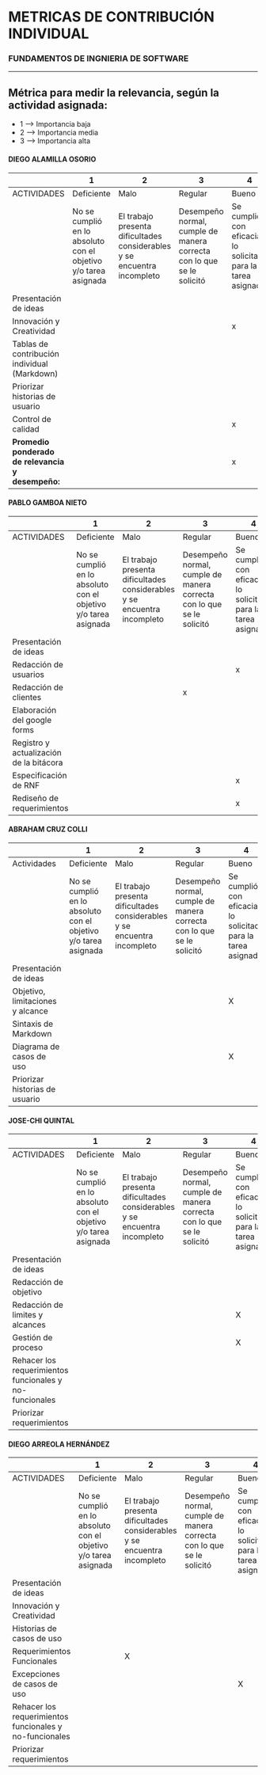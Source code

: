 # METRICAS DE CONTRIBUCIÓN INDIVIDUAL
### FUNDAMENTOS DE INGNIERIA DE SOFTWARE

---
Métrica para medir la relevancia, según la actividad asignada:
---
* 1 --> Importancia baja
* 2 --> Importancia media
* 3 --> Importancia alta

#### DIEGO ALAMILLA OSORIO

|                                              | 1                                                               | 2                                                                        | 3                                                                     | 4                                                                | 5                                                                                 |
|----------------------------------------------|-----------------------------------------------------------------|--------------------------------------------------------------------------|-----------------------------------------------------------------------|------------------------------------------------------------------|-----------------------------------------------------------------------------------|
| ACTIVIDADES                                  | Deficiente                                                      | Malo                                                                     | Regular                                                               | Bueno                                                            | Excelente                                                                         |
|                                              | No se cumplió en lo absoluto con el objetivo y/o tarea asignada | El trabajo presenta dificultades considerables y se encuentra incompleto | Desempeño normal, cumple de manera correcta con lo que se le solicitó | Se cumplió con eficacia lo solicitado para la tarea asignada | Se cumplió a la perfección, en tiempo y forma, con el objetivo y/o tarea asignada |
| Presentación de ideas                        |                                                                 |                                                                          |                                                                       |                                                                  |                               x                                                    |
| Innovación y Creatividad                     |                                                                 |                                                                          |                                                                       |                             x                                                                  |                                                                                   |
| Tablas de contribución individual (Markdown) |                                                                 |                                                                          |                                                                       |                                                                  |x                                                                                   |
| Priorizar historias de usuario               |                                                                 |                                                                          |                                                                       |                                                                  |                                                                                  x |
| Control de calidad                           |                                                                 |                                                                          |                                                                       |       x                                                           |                                                                                   |
| **Promedio ponderado de relevancia y desempeño:**                          |                                                                 |                                                                          |                                                                       |       x                                                           |                                                                                   |

#### PABLO GAMBOA NIETO

|                                              | 1                                                               | 2                                                                        | 3                                                                     | 4                                                                | 5                                                                                 |
|----------------------------------------------|-----------------------------------------------------------------|--------------------------------------------------------------------------|-----------------------------------------------------------------------|------------------------------------------------------------------|-----------------------------------------------------------------------------------|
| ACTIVIDADES                                  | Deficiente                                                      | Malo                                                                     | Regular                                                               | Bueno                                                            | Excelente                                                                         |
|                                              | No se cumplió en lo absoluto con el objetivo y/o tarea asignada | El trabajo presenta dificultades considerables y se encuentra incompleto | Desempeño normal, cumple de manera correcta con lo que se le solicitó | Se cumplió con eficacia lo solicitado para la tarea asignada | Se cumplió a la perfección, en tiempo y forma, con el objetivo y/o tarea asignada |
| Presentación de ideas                        |                                                                 |                                                                         |                                                                       |                                                                  |                                                 x                                  |
| Redacción de usuarios                     |                                                                 |                                                                          |                                                                       |                                   x                               |                                                                                   |
| Redacción de clientes    |                                                                 |                                                                          |                                       x                                |                                                                  |                                                                                   |
| Elaboración del google forms             |                                                                 |                                                                          |                                                                       |                                                                  |                                                         x                         |
| Registro y actualización de la bitácora                           |                                                                 |                                                                          |                                                                       |                                                                  |                                            x                                       |
| Especificación de RNF                          |                                                                 |                                                                          |                                                                       |               x                                                   |                                                                                   |
| Rediseño de requerimientos                           |                                                                 |                                                                          |                                                                       |                                 x                                 |                                                                                   |



#### ABRAHAM CRUZ COLLI

|                   |1                |2                  |3              |4                |5                |
|-------------------|-----------------|-------------------|---------------|-----------------|-----------------|
|Actividades        |Deficiente     |Malo           |Regular        |Bueno          |Excelente      |
|                   |No se cumplió en lo absoluto con el objetivo y/o tarea asignada|El trabajo presenta dificultades considerables y se encuentra incompleto|Desempeño normal, cumple de manera correcta con lo que se le solicitó|Se cumplió con eficacia lo solicitado para la tarea asignada|Se cumplió a la perfección, en tiempo y forma, con el objetivo y/o tarea asignada|
|Presentación de ideas|                 |                 |                 |               |          X         |
|Objetivo, limitaciones y alcance|                 |                 |                |         X        |                 |
|Sintaxis de Markdown|                 |                 |                 |                 |         X         |
|Diagrama de casos de uso|                 |                 |                 |        X         |                 |
|Priorizar historias de usuario|                 |                 |                 |                |        X        |

#### JOSE-CHI QUINTAL

|                                              | 1                                                               | 2                                                                        | 3                                                                     | 4                                                                | 5                                                                                 |
|----------------------------------------------|-----------------------------------------------------------------|--------------------------------------------------------------------------|-----------------------------------------------------------------------|------------------------------------------------------------------|-----------------------------------------------------------------------------------|
| ACTIVIDADES                                  | Deficiente                                                      | Malo                                                                     | Regular                                                               | Bueno                                                            | Excelente                                                                         |
|                                              | No se cumplió en lo absoluto con el objetivo y/o tarea asignada | El trabajo presenta dificultades considerables y se encuentra incompleto | Desempeño normal, cumple de manera correcta con lo que se le solicitó | Se cumplió con eficacia lo solicitado para la tarea asignada | Se cumplió a la perfección, en tiempo y forma, con el objetivo y/o tarea asignada |
| Presentación de ideas                        |                                                                 |                                                                          |                                                                      |                                                                  |         X                                                                           |
| Redacción de objetivo                     |                                                                 |                                                                          |                                                                       |                                                                  |             X                                                                       |
| Redacción de limites y alcances |                                                                 |                                                                          |                                                                      |                            X                                       |                                                                                   |
| Gestión de proceso            |                                                                 |                                                                          |                                                                       |                            X                                      |                                                                                   |
| Rehacer los requerimientos funcionales y no-funcionales                           |                                                                 |                                                                          |                                                                       |                                                                  |                   X                                                                |
| Priorizar requerimientos                           |                                                                 |                                                                          |                                                                       |                                                                  |                                                              X                     |

#### DIEGO ARREOLA HERNÁNDEZ

|                                              | 1                                                               | 2                                                                        | 3                                                                     | 4                                                                | 5                                                                                 |
|----------------------------------------------|-----------------------------------------------------------------|--------------------------------------------------------------------------|-----------------------------------------------------------------------|------------------------------------------------------------------|-----------------------------------------------------------------------------------|
| ACTIVIDADES                                  | Deficiente                                                      | Malo                                                                     | Regular                                                               | Bueno                                                            | Excelente                                                                         |
|                                              | No se cumplió en lo absoluto con el objetivo y/o tarea asignada | El trabajo presenta dificultades considerables y se encuentra incompleto | Desempeño normal, cumple de manera correcta con lo que se le solicitó | Se cumplió con eficacia lo solicitado para la tarea asignada | Se cumplió a la perfección, en tiempo y forma, con el objetivo y/o tarea asignada |
| Presentación de ideas                        |                                                                 |                                                                          |                                                                       |                                                                  |                                                                    X               |
| Innovación y Creatividad                     |                                                                 |                                                                          |                                                                       |                                                                  |                                                                        X           |
| Historias de casos de uso |                                                                 |                                                                          |                                                                       |                                                                  |                                                                          X         |
| Requerimientos Funcionales             |                                                                 |                               X                                           |                                                                       |                                                                  |                                                                                   |
| Excepciones de casos de uso                           |                                                                 |                                                                          |                                                                       |                                 X                                 |                                                                                   |
| Rehacer los requerimientos funcionales y no-funcionales                           |                                                                 |                                                                          |                                                                       |                                                                  |                                              X                                     |
| Priorizar requerimientos                           |                                                                 |                                                                          |                                                                       |                                                                  |                                                              X                     |
